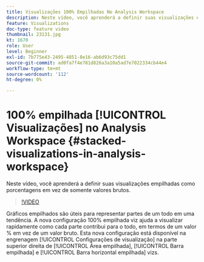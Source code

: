 ```yaml
---
title: Visualizações 100% Empilhadas No Analysis Workspace
description: Neste vídeo, você aprenderá a definir suas visualizações empilhadas como porcentagens em vez de somente valores brutos.
feature: Visualizations
doc-type: feature video
thumbnail: 23131.jpg
kt: 1670
role: User
level: Beginner
exl-id: 7b775e43-2495-4851-8e16-ab6d93c75dd1
source-git-commit: ad0fa7f4e781d826a3a10a5ad7e7022334cb44e4
workflow-type: tm+mt
source-wordcount: '112'
ht-degree: 0%

---
```


# 100% empilhada [!UICONTROL Visualizações] no Analysis Workspace {#stacked-visualizations-in-analysis-workspace}

Neste vídeo, você aprenderá a definir suas visualizações empilhadas como porcentagens em vez de somente valores brutos.

>[!VIDEO](https://video.tv.adobe.com/v/23131/?quality=12)

Gráficos empilhados são úteis para representar partes de um todo em uma tendência. A nova configuração 100% empilhada viz ajuda a visualizar rapidamente como cada parte contribui para o todo, em termos de um valor % em vez de um valor bruto. Esta nova configuração está disponível na engrenagem [!UICONTROL Configurações de visualização] na parte superior direita de [!UICONTROL Área empilhada], [!UICONTROL Barra empilhada] e [!UICONTROL Barra horizontal empilhada] vizs.
